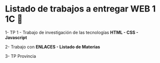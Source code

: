 # Listado de trabajos a entregar WEB 1 1C 🤯

1- TP 1 - Trabajo de investigación de las tecnologías **HTML - CSS - Javascript**

2- Trabajo con **ENLACES - Listado de Materias**

3- TP Provincia 


